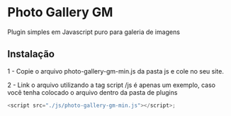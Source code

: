 # Photo Gallery GM
Plugin simples em Javascript puro para galeria de imagens

<h2>Instalação</h2>

1 - Copie o arquivo photo-gallery-gm-min.js da pasta js e cole no seu site.

2 - Link o arquivo utilizando a tag script /js é apenas um exemplo, caso você tenha colocado o arquivo dentro da pasta de plugins
```js
<script src="./js/photo-gallery-gm-min.js"></script>;
```
